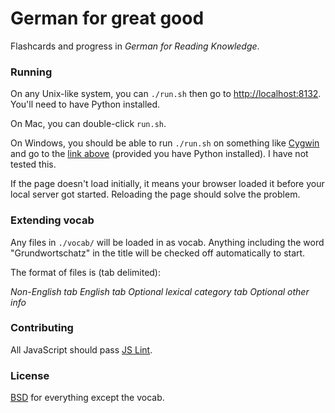 # German for great good

Flashcards and progress in *German for Reading Knowledge*.

### Running

On any Unix-like system, you can `./run.sh` then go to
[http://localhost:8132](http://localhost:8132).  You'll need to have Python
installed.

On Mac, you can double-click `run.sh`.

On Windows, you should be able to run `./run.sh` on something like
[Cygwin](http://www.cygwin.com/) and go to the [link above](http://localhost:8132)
(provided you have Python installed).  I have not tested this.

If the page doesn't load initially, it means your browser loaded it before
your local server got started.  Reloading the page should solve the problem.

### Extending vocab

Any files in `./vocab/` will be loaded in as vocab.  Anything including the
word "Grundwortschatz" in the title will be checked off automatically to start.

The format of files is (tab delimited):

_Non-English_ *tab* _English_ *tab* _Optional lexical category_ *tab* _Optional other
info_

### Contributing

All JavaScript should pass [JS Lint](http://www.jslint.com/).

### License

[BSD](http://en.wikipedia.org/wiki/BSD_licenses#2-clause_license_.28.22Simplified_BSD_License.22_or_.22FreeBSD_License.22.29)
for everything except the vocab.
